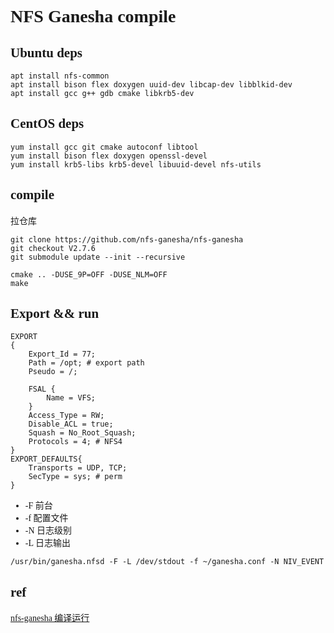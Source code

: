 <font face="Monaco">

# NFS Ganesha compile

## Ubuntu deps

```shell
apt install nfs-common 
apt install bison flex doxygen uuid-dev libcap-dev libblkid-dev 
apt install gcc g++ gdb cmake libkrb5-dev
```

## CentOS deps

```shell
yum install gcc git cmake autoconf libtool
yum install bison flex doxygen openssl-devel
yum install krb5-libs krb5-devel libuuid-devel nfs-utils
```

## compile

拉仓库

```shell
git clone https://github.com/nfs-ganesha/nfs-ganesha
git checkout V2.7.6
git submodule update --init --recursive

cmake .. -DUSE_9P=OFF -DUSE_NLM=OFF
make
```


## Export && run

```shell
EXPORT
{
    Export_Id = 77;
    Path = /opt; # export path
    Pseudo = /;

    FSAL {
        Name = VFS;
    }
    Access_Type = RW;
    Disable_ACL = true;
    Squash = No_Root_Squash;
    Protocols = 4; # NFS4
}
EXPORT_DEFAULTS{
    Transports = UDP, TCP;
    SecType = sys; # perm
}
```

* -F 前台
* -f 配置文件
* -N 日志级别
* -L 日志输出

```shell
/usr/bin/ganesha.nfsd -F -L /dev/stdout -f ~/ganesha.conf -N NIV_EVENT
```

## ref

[nfs-ganesha 编译运行](https://www.jianshu.com/p/98e5cc7f984a)

</font>